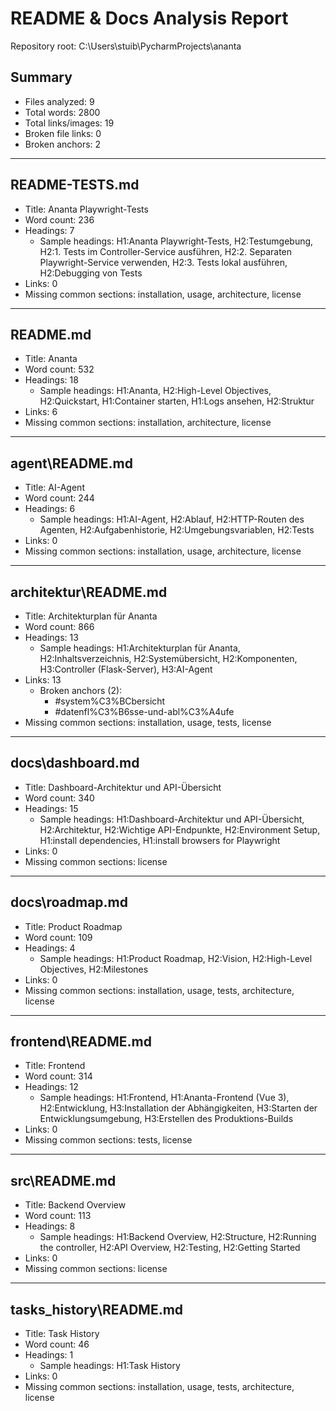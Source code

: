 # README & Docs Analysis Report

Repository root: C:\Users\stuib\PycharmProjects\ananta

## Summary

- Files analyzed: 9
- Total words: 2800
- Total links/images: 19
- Broken file links: 0
- Broken anchors: 2

---

## README-TESTS.md
- Title: Ananta Playwright-Tests
- Word count: 236
- Headings: 7
  - Sample headings: H1:Ananta Playwright-Tests, H2:Testumgebung, H2:1. Tests im Controller-Service ausführen, H2:2. Separaten Playwright-Service verwenden, H2:3. Tests lokal ausführen, H2:Debugging von Tests
- Links: 0
- Missing common sections: installation, usage, architecture, license

---

## README.md
- Title: Ananta
- Word count: 532
- Headings: 18
  - Sample headings: H1:Ananta, H2:High-Level Objectives, H2:Quickstart, H1:Container starten, H1:Logs ansehen, H2:Struktur
- Links: 6
- Missing common sections: installation, architecture, license

---

## agent\README.md
- Title: AI-Agent
- Word count: 244
- Headings: 6
  - Sample headings: H1:AI-Agent, H2:Ablauf, H2:HTTP-Routen des Agenten, H2:Aufgabenhistorie, H2:Umgebungsvariablen, H2:Tests
- Links: 0
- Missing common sections: installation, usage, architecture, license

---

## architektur\README.md
- Title: Architekturplan für Ananta
- Word count: 866
- Headings: 13
  - Sample headings: H1:Architekturplan für Ananta, H2:Inhaltsverzeichnis, H2:Systemübersicht, H2:Komponenten, H3:Controller (Flask-Server), H3:AI-Agent
- Links: 13
  - Broken anchors (2):
    - #system%C3%BCbersicht
    - #datenfl%C3%B6sse-und-abl%C3%A4ufe
- Missing common sections: installation, usage, tests, license

---

## docs\dashboard.md
- Title: Dashboard-Architektur und API-Übersicht
- Word count: 340
- Headings: 15
  - Sample headings: H1:Dashboard-Architektur und API-Übersicht, H2:Architektur, H2:Wichtige API-Endpunkte, H2:Environment Setup, H1:install dependencies, H1:install browsers for Playwright
- Links: 0
- Missing common sections: license

---

## docs\roadmap.md
- Title: Product Roadmap
- Word count: 109
- Headings: 4
  - Sample headings: H1:Product Roadmap, H2:Vision, H2:High-Level Objectives, H2:Milestones
- Links: 0
- Missing common sections: installation, usage, tests, architecture, license

---

## frontend\README.md
- Title: Frontend
- Word count: 314
- Headings: 12
  - Sample headings: H1:Frontend, H1:Ananta-Frontend (Vue 3), H2:Entwicklung, H3:Installation der Abhängigkeiten, H3:Starten der Entwicklungsumgebung, H3:Erstellen des Produktions-Builds
- Links: 0
- Missing common sections: tests, license

---

## src\README.md
- Title: Backend Overview
- Word count: 113
- Headings: 8
  - Sample headings: H1:Backend Overview, H2:Structure, H2:Running the controller, H2:API Overview, H2:Testing, H2:Getting Started
- Links: 0
- Missing common sections: license

---

## tasks_history\README.md
- Title: Task History
- Word count: 46
- Headings: 1
  - Sample headings: H1:Task History
- Links: 0
- Missing common sections: installation, usage, tests, architecture, license
